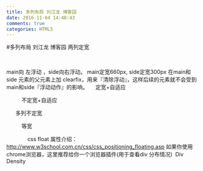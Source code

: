 ```yaml
---
title: 多列布局 刘江龙 博客园
date: 2016-11-04 14:48:43
comments: true
categories: HTML5
---
```


#多列布局 刘江龙 博客园
两列定宽

 

main向 左浮动 ，side向右浮动。
main定宽660px, side定宽300px
在main和side 元素的父元素上加 clearfix，用来『清除浮动』，这样后续的元素就不会受到 main和side『浮动动作』的影响。
 
 
定宽+自适应

 
 
 
 
 
不定宽+自适应

 
 
 
多列不定宽
 

 
 
 
 
 
等宽

 
 
 
 
 
 
 
css float 属性介绍：http://www.w3school.com.cn/css/css_positioning_floating.asp
如果你使用 chrome浏览器，这里推荐给你一个浏览器插件(用于查看div 分布情况)  Div Density
